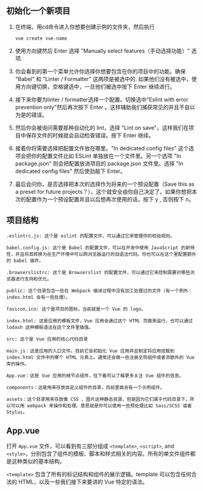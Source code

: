 ## 初始化一个新项目

1. 在终端，用cd命令进入你想要创建示例的文件夹，然后执行 

   ```bash
   vue create vue-name
   ```

2. 使用方向键然后 Enter 选择 "Manually select features（手动选择功能）" 选项.

3. 你会看到的第一个菜单允许你选择你想要包含在你的项目中的功能。确保 "Babel" 和 "Linter / Formatter" 这两项是被选中的. 如果他们没有被选中，使用方向键切换，空格键选中，一旦他们被选中按下 Enter 继续进行。

4. 接下来你要为linter / formatter选择一个配置。切换选中"Eslint with error prevention only"然后再次按下 Enter 。这样辅助我们捕获常见的并且不自以为是的错误。

5. 然后你会被询问需要那种自动化的 lint，选择 "Lint on save"，这样我们在项目中保存文件的时候就会自动检查错误。按下 Enter 继续。

6. 接着你将需要选择把配置文件放在哪里。"In dedicated config files" 这个选项会把你的配置文件比如 ESLint 单独放在一个文件里。另一个选项 "In package.json" 则会把配置放进项目的 package.json 文件里。选择 "In dedicated config files" 然后使劲敲下 Enter。

7. 最后会问你，是否选择把本次的选择作为将来的一个预设配置（Save this as a preset for future projects？），这个就安全由你自己决定了。如果你想把本次的配置作为一个预设配置并且以后想再次使用的话，按下 y , 否则按下 n。



## 项目结构

```
.eslintrc.js: 这个是 eslint 的配置文件，可以通过它来管理你的校验规则。

babel.config.js: 这个是 Babel 的配置文件，可以在开发中使用 JavaScript 的新特性，并且将其转换为在生产环境中可以跨浏览器运行的旧语法代码。你也可以在这个里配置额外的 babel 插件。 

.browserslistrc: 这个是 Browserslist 的配置文件，可以通过它来控制需要对哪些浏览器进行支持和优化。

public: 这个目录包含一些在 Webpack 编译过程中没有加工处理过的文件（有一个例外：index.html 会有一些处理）。

favicon.ico: 这个是项目的图标，当前就是一个 Vue 的 logo。

index.html: 这是应用的模板文件，Vue 应用会通过这个 HTML 页面来运行，也可以通过 lodash 这种模板语法在这个文件里插值。

src: 这个是 Vue 应用的核心代码目录

main.js：这是应用的入口文件。目前它会初始化 Vue 应用并且制定将应用挂载到  index.html 文件中的哪个 HTML 元素上。通常还会做一些注册全局组件或者添额外的 Vue 库的操作。

App.vue：这是 Vue 应用的根节点组件，往下看可以了解更多关注 Vue 组件的信息。

components：这是用来存放自定义组件的目录，目前里面会有一个示例组件。

assets：这个目录用来存放像 CSS 、图片这种静态资源，但是因为它们属于代码目录下，所以可以用 webpack 来操作和处理。意思就是你可以使用一些预处理比如 Sass/SCSS 或者 Stylus。
```



## App.vue

打开 `App.vue` 文件，可以看到有三部分组成 `<template>`, `<script>`, and `<style>`，分别包含了组件的模板、脚本和样式相关的内容。所有的单文件组件都是这种类似的基本结构。

`<template>` 包含了所有的标记结构和组件的展示逻辑。template 可以包含任何合法的 HTML，以及一些我们接下来要讲的 Vue 特定的语法。

<script> 包含组件中所有的非显示逻辑，最重要的是， <script> 标签需要默认导出一个 JS 对象。该对象是您在本地注册组件、定义属性、处理本地状态、定义方法等的地方。在构建阶段这个对象会被处理和转换（包含 template 模板）成为一个有 render() 函数的 Vue 组件。
对于 `App.vue`，我们的默认导出将组件的名称设置为 `app` ，并通过将 `HelloWorld` 组件添加到 `components` 属性中来注册它。以这种方式注册组件时，就是在本地注册。本地注册的组件只能在注册它们的组件内部使用，因此您需要将其导入并注册到使用它们的每个组件文件中。这对于拆包 / tree shaking（译者注：一种减小包体积优化方式）很有用，因为并不是应用程序中的每个页面都不一定需要每个组件。

组件的 CSS 应该写在 `<style>` 标签里，如果你添加了 `scoped` 属性，形如 `<style scoped>` ，Vue 会把样式的范围限制到单文件组件的内容里。这个类似 CSS-in-JS 的解决方案，不过允许你书写文本格式的 CSS了。



## 本地运行程序

Vue CLI 带有内置的开发服务器。这样一来，您就可以在本地运行您的应用程序，这样就可以轻松对其进行测试，而无需自己配置服务器。 CLI 会以 npm 脚本的形式将 `serve` 命令添加到项目的 `package.json `文件中，因此您可以轻松地运行它。

在您的终端中，尝试运行 `npm run serve`（或者如果希望使用 yarn ，则运行 `yarn serve` ）。



## 做一些改动

对应用作出第一步改动——删除 Vue logo。打开 `App.vue` 文件，在 template 部分删除 `<img>` 元素。

```html
<img alt="Vue logo" src="./assets/logo.png">
```

如果你的服务器还在正常运行，应该可以看到 logo 几乎即时从之前渲染出来的页面中消失。我们再把 `HelloWorld` 组件也删掉。删除下面几行

```js
<HelloWorld msg="Welcome to Your Vue.js App"/>

import HelloWorld from './components/HelloWorld.vue'

components: {
  HelloWorld
}
```

在 `<div id="app">` 中新增一个 `<h1>` 标签，并将标题文案设为 "To-Do List"，参考如下：

```html
<template>
  <div id="app">
    <h1>To-Do List</h1>
  </div>
</template>
```
